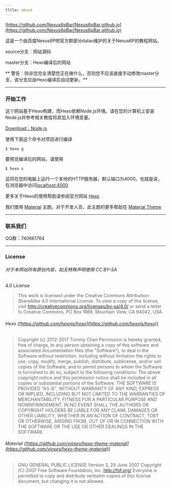 ```yaml
---
tltle: about
---
```


[https://github.com/Nexus6pBar/Nexus6pBar.github.io](https://github.com/Nexus6pBar/Nexus6pBar.github.io)

这是一个由百度Nexus6P吧官方群部分dalao维护的关于Nexus6P的教程网站。

source分支：网站源码

master分支：Hexo编译后的网站

 ** 警告：除非您完全清楚您正在做什么，否则您不应该直接手动修改master分支，该分支应由Hexo编译后自动更新。**

-------

### 开始工作

这个网站基于Hexo构建，而Hexo依赖Node.js环境。请在您的计算机上安装Node.js并参考相关教程将其加入环境变量。

[Download｜Node.js](https://nodejs.org/en/download/)

使用下面这个命令对项目进行编译

```
$ hexo g
```

要预览编译后的网站，请使用

```
$ hexo s
```

这将在您的电脑上运行一个本地的HTTP服务器，默认端口为4000。也就是说，在浏览器中访问[localhost:4000](localhost:4000)

更多关于Hexo的使用帮助请参阅官方网站 [Hexo](http://hexo.io/zh-cn)

我们使用 [Material](https://github.com/viosey/hexo-theme-material) 主题。对于开发人员，此主题的更多帮助在 [Material Theme](https://neko-dev.github.io/material-theme-docs/#/)

-------

### 联系我们

QQ群：740661764

-------

### License

###### 对于本网站所有原创内容，如无特殊声明使用 CC BY-SA 
4.0 License
 
> This work is licensed under the Creative Commons Attribution-ShareAlike 4.0 International License. To view a copy of this license, visit http://creativecommons.org/licenses/by-sa/4.0/ or send a letter to Creative Commons, PO Box 1866, Mountain View, CA 94042, USA. 

 

###### Hexo ([https://github.com/hexojs/hexo](https://github.com/hexojs/hexo))
>Copyright (c) 2012-2017 Tommy Chen
>Permission is hereby granted, free of charge, to any person obtaining a copy of this software and associated documentation files (the "Software"), to deal in the Software without restriction, including without limitation the rights to use, copy, modify, merge, publish, distribute, sublicense, and/or sell copies of the Software, and to permit persons to whom the Software is furnished to do so, subject to the following conditions: 
>The above copyright notice and this permission notice shall be included in all copies or substantial portions of the Software. 
>THE SOFTWARE IS PROVIDED "AS IS", WITHOUT WARRANTY OF ANY KIND, EXPRESS OR IMPLIED, INCLUDING BUT NOT LIMITED TO THE WARRANTIES OF MERCHANTABILITY, FITNESS FOR A PARTICULAR PURPOSE AND NONINFRINGEMENT. IN NO EVENT SHALL THE AUTHORS OR COPYRIGHT HOLDERS BE LIABLE FOR ANY CLAIM, DAMAGES OR OTHER LIABILITY, WHETHER IN AN ACTION OF CONTRACT, TORT OR OTHERWISE, ARISING FROM, OUT OF OR IN CONNECTION WITH THE SOFTWARE OR THE USE OR OTHER DEALINGS IN THE SOFTWARE.

 

###### Material ([https://github.com/viosey/hexo-theme-material](https://github.com/viosey/hexo-theme-material))
> GNU GENERAL PUBLIC LICENSE
> Version 3, 29 June 2007
>Copyright (C) 2007 Free Software Foundation, Inc. <http://fsf.org/> Everyone is permitted to copy and distribute
 >verbatim copies of this license document, but changing it is not allowed. 

